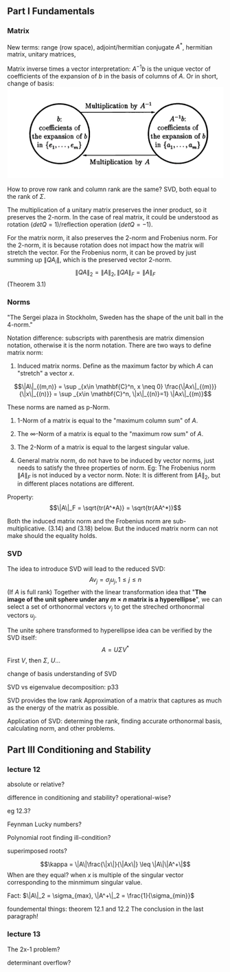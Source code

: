 ## Part I Fundamentals

### Matrix

New terms: range (row space), adjoint/hermitian conjugate $A^*$, hermitian matrix, unitary matrices,

Matrix inverse times a vector interpretation:
$A^{-1}b$ is the unique vector of coefficients of the expansion of $b$ in the basis of columns of $A$.
Or in short, change of basis:
![picture 1](../images/95e1a789d372541836760d0b918cd270bb4aef63da23d824022ebda06b064b9d.png)

How to prove row rank and column rank are the same? SVD, both equal to the rank of $\Sigma$.

The multiplication of a unitary matrix preserves the inner product, so it preserves the 2-norm. In the case of real matrix, it could be understood as rotation ($det Q = 1$)/reflection operation ($det Q = -1$).

For the matrix norm, it also preserves the 2-norm and Frobenius norm. For the 2-norm, it is because rotation does not impact how the matrix will stretch the vector. For the Frobenius norm, it can be proved by just summing up $\|QA_i\|$, which is the preserved vector 2-norm.
$$\|QA\|_2 = \|A\|_2, \|QA\|_F = \|A\|_F$$
(Theorem 3.1)

### Norms

"The Sergei plaza in Stockholm, Sweden has the shape of the unit ball in the 4-norm."

Notation difference: subscripts with parenthesis are matrix dimension notation, otherwise it is the norm notation.
There are two ways to define matrix norm:

1. Induced matrix norms. Define as the maximum factor by which $A$ can "stretch" a vector $x$.

$$\|A\|_{(m,n)} = \sup _{x\in \mathbf{C}^n, x \neq 0} \frac{\|Ax\|_{(m)}}{\|x\|_{(n)}} = \sup _{x\in \mathbf{C}^n, \|x\|_{(n)}=1} \|Ax\|_{(m)}$$

These norms are named as p-Norm.

1. 1-Norm of a matrix is equal to the "maximum column sum" of $A$.
2. The $\infty$-Norm of a matrix is equal to the "maximum row sum" of $A$.
3. The 2-Norm of a matrix is equal to the largest singular value.

4. General matrix norm, do not have to be induced by vector norms, just needs to satisfy the three properties of norm.
   Eg: The Frobenius norm $\|A\|_F$ is not induced by a vector norm. Note: It is different from $\|A\|_2$, but in different places notations are different.

Property:
$$\|A\|_F = \sqrt{tr(A^*A)} = \sqrt{tr(AA^*)}$$

Both the induced matrix norm and the Frobenius norm are sub-multiplicative. (3.14) and (3.18) below. But the induced matrix norm can not make should the equality holds.

### SVD

The idea to introduce SVD will lead to the reduced SVD:
$$Av_j = \sigma_ju_j, 1\leq j \leq n$$
(If $A$ is full rank)
Together with the linear transformation idea that "**The image of the unit sphere under any $m\times n$ matrix is a hyperellipse**", we can select a set of orthonormal vectors $v_j$ to get the streched orthonormal vectors $u_j$.

The unite sphere transformed to hyperellipse idea can be verified by the SVD itself:
$$A = U\Sigma V^*$$
First $V$, then $\Sigma$, $U$...

change of basis understanding of SVD

SVD vs eigenvalue decomposition: p33

SVD provides the low rank Approximation of a matrix that captures as much as the energy of the matrix as possible.

Application of SVD: determing the rank, finding accurate orthonormal basis, calculating norm, and other problems.

## Part III Conditioning and Stability

### lecture 12

absolute or relative?

difference in conditioning and stability? operational-wise?

eg 12.3?

Feynman Lucky numbers?

Polynomial root finding ill-condition?

superimposed roots?

$$\kappa = \|A\|\frac{\|x\|}{\|Ax\|} \leq \|A\|\|A^+\|$$
When are they equal?
when $x$ is multiple of the singular vector corresponding to the minmimum singular value.

Fact: $\|A\|_2 = \sigma_{max}, \|A^+\|_2 = \frac{1}{\sigma_{min}}$

foundemental things: theorem 12.1 and 12.2
The conclusion in the last paragraph!

### lecture 13

The 2x-1 problem?

determinant overflow?
